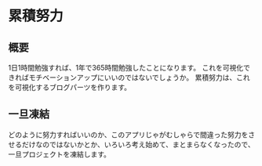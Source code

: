 # 累積努力

## 概要
1日1時間勉強すれば、1年で365時間勉強したことになります。
これを可視化できればモチベーションアップにいいのではないでしょうか。
累積努力は、これを可視化するブログパーツを作ります。

## 一旦凍結
どのように努力すればいいのか、このアプリじゃがむしゃらで間違った努力をさせるだけなのではないかとか、いろいろ考え始めて、まとまらなくなったので、一旦プロジェクトを凍結します。
